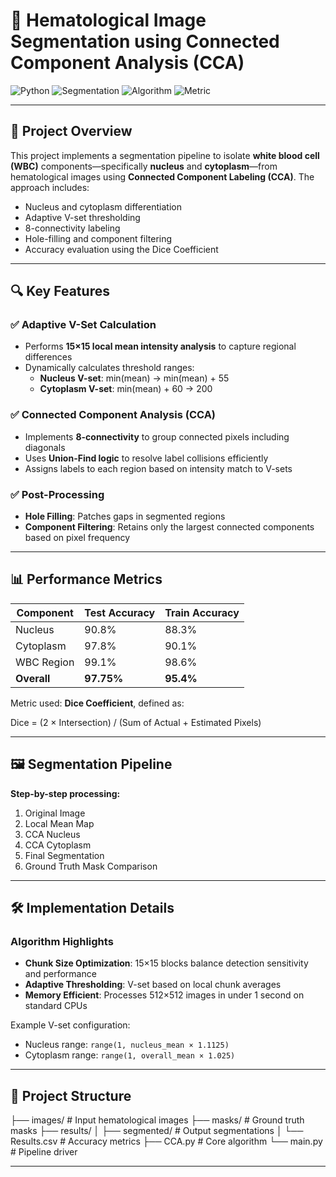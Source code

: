 # 🧬 Hematological Image Segmentation using Connected Component Analysis (CCA)

![Python](https://img.shields.io/badge/Language-Python-blue)
![Segmentation](https://img.shields.io/badge/Topic-Image%20Segmentation-orange)
![Algorithm](https://img.shields.io/badge/Technique-Connected%20Component%20Analysis-green)
![Metric](https://img.shields.io/badge/Metric-Dice%20Coefficient-critical)

---

## 🧪 Project Overview

This project implements a segmentation pipeline to isolate **white blood cell (WBC)** components—specifically **nucleus** and **cytoplasm**—from hematological images using **Connected Component Labeling (CCA)**. The approach includes:

- Nucleus and cytoplasm differentiation  
- Adaptive V-set thresholding  
- 8-connectivity labeling  
- Hole-filling and component filtering  
- Accuracy evaluation using the Dice Coefficient  

---

## 🔍 Key Features

### ✅ Adaptive V-Set Calculation

- Performs **15×15 local mean intensity analysis** to capture regional differences
- Dynamically calculates threshold ranges:
  - **Nucleus V-set**: min(mean) → min(mean) + 55  
  - **Cytoplasm V-set**: min(mean) + 60 → 200

### ✅ Connected Component Analysis (CCA)

- Implements **8-connectivity** to group connected pixels including diagonals  
- Uses **Union-Find logic** to resolve label collisions efficiently  
- Assigns labels to each region based on intensity match to V-sets  

### ✅ Post-Processing

- **Hole Filling**: Patches gaps in segmented regions  
- **Component Filtering**: Retains only the largest connected components based on pixel frequency  

---

## 📊 Performance Metrics

| Component     | Test Accuracy | Train Accuracy |
|---------------|---------------|----------------|
| Nucleus       | 90.8%         | 88.3%          |
| Cytoplasm     | 97.8%         | 90.1%          |
| WBC Region    | 99.1%         | 98.6%          |
| **Overall**   | **97.75%**    | **95.4%**      |

Metric used: **Dice Coefficient**, defined as:

Dice = (2 × Intersection) / (Sum of Actual + Estimated Pixels)

---

## 🖼️ Segmentation Pipeline

**Step-by-step processing:**

1. Original Image  
2. Local Mean Map  
3. CCA Nucleus  
4. CCA Cytoplasm  
5. Final Segmentation  
6. Ground Truth Mask Comparison  

---

## 🛠️ Implementation Details

### Algorithm Highlights

- **Chunk Size Optimization**: 15×15 blocks balance detection sensitivity and performance  
- **Adaptive Thresholding**: V-set based on local chunk averages  
- **Memory Efficient**: Processes 512×512 images in under 1 second on standard CPUs  

Example V-set configuration:  
- Nucleus range: `range(1, nucleus_mean × 1.1125)`  
- Cytoplasm range: `range(1, overall_mean × 1.025)`

---

## 📁 Project Structure

├── images/               # Input hematological images
├── masks/                # Ground truth masks
├── results/
│   ├── segmented/        # Output segmentations
│   └── Results.csv       # Accuracy metrics
├── CCA.py                # Core algorithm
└── main.py               # Pipeline driver

---
